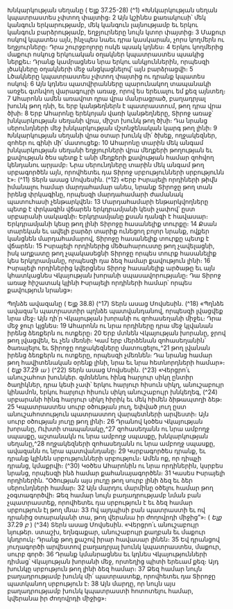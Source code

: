 
Խնկարկության սեղանը
( Ելք 37.25-28)
(^1) «Խնկարկության սեղան կպատրաստես չփտող փայտից։ 2 Այն կշինես քառակուսի՝ մեկ կանգուն երկարությամբ,
մեկ կանգուն լայնությամբ եւ երկու կանգուն բարձրությամբ, եղջյուրները նույն կտոր փայտից։ 3 Մաքուր ոսկով կպատես
այն, ինչպես նաեւ դրա կասկարան, չորս կողմերն ու եղջյուրները։ Դրա շուրջբոլորը ոսկե պսակ կդնես։ 4 Երկու կողմերից
մաքուր ոսկուց երկուական օղակներ կպատրաստես պսակից ներքեւ։ Դրանք կամրացնես նրա երկու անկյուններին,
որպեսզի լծակները օղակների մեջ անցկացնելով՝ այն բարձրացվի։ 5 Լծակները կպատրաստես չփտող փայտից ու դրանք
կպատես ոսկով։ 6 Այն կդնես պատվիրանները պարունակող տապանակի առջեւ գտնվող վարագույրի առաջ, որով ես
երեւալու եմ քեզ այնտեղ։ 7 Ահարոնն ամեն առավոտ դրա վրա մանրացրած, բաղադրյալ խունկ թող դնի, եւ երբ
կանթեղներն է պատրաստում, թող դրա վրա ծխի։ 8 Երբ Ահարոնը երեկոյան վառի կանթեղները, Տիրոջ առաջ՝
խնկարկության սեղանի վրա, միշտ խունկ թող ծխի։ Դա նրանց սերունդների մեջ խնկարկության մշտնջենական կարգ
թող լինի։ 9 Խնկարկության սեղանի վրա օտար խունկ մի՛ ծխեք, ողջակեզներ, զոհեր ու գինի մի՛ մատուցեք։ 10 Ահարոնը
տարին մեկ անգամ խնկարկության սեղանի եղջյուրների վրա մեղքերի թողության եւ քավության ծես պետք է անի
մեղքերի քավության համար զոհվող կենդանու արյամբ։ Նրա սերունդները տարին մեկ անգամ թող սրբագործեն այն,
որովհետեւ դա Տիրոջ սրբությունների սրբությունն է»։
(^11) Տերն ասաց Մովսեսին. (^12) «Երբ Իսրայելի որդիների թիվն իմանալու համար մարդահամար անես, նրանք Տիրոջը
թող տան իրենց փրկագինը, որպեսզի մարդահամարի ժամանակ պատուհասի չենթարկվեն։ 13 Մարդահամարի
ենթարկվողները պետք է փրկագին վճարեն երկդրամյանի կեսի չափով՝ ըստ սրբարանի սակագնի։ Երկդրամյանը քսան
դանգի է հավասար։ Երկդրամյանի կեսը թող լինի Տիրոջը հասանելիք տուրքը։ 14 Քսան տարեկան եւ ավելի բարձր տարիք
ունեցող բոլոր նրանք, ովքեր կանցնեն մարդահամարով, Տիրոջը հասանելիք տուրքը պետք է վճարեն։ 15 Իսրայելի
որդիներից մեծահարուստը թող չավելացնի, իսկ աղքատը թող չպակասեցնի Տիրոջը որպես տուրք հասանելիք կես
երկդրամյանը, որպեսզի դա ձեզ համար քավություն լինի։ 16 Իսրայելի որդիներից կվերցնես Տիրոջ հասանելիք արծաթը
եւ այն կհատկացնես Վկայության խորանի սպասավորությանը։ Դա Տիրոջ առաջ հիշատակ կլինի Իսրայելի որդիների
համար՝ որպես քավություն նրանց»։


Պղնձե ավազանը
( Ելք 38.8)
(^17) Տերն ասաց Մովսեսին. (^18) «Պղնձե ավազա՛ն պատրաստիր պղնձե պատվանդանով, որպեսզի լվացվեք նրա մեջ։ Այն
դի՛ր Վկայության խորանի ու զոհասեղանի միջեւ։ Դրա մեջ ջուր կլցնես։ 19 Ահարոնն ու նրա որդիները դրա մեջ կլվանան
իրենց ձեռքերն ու ոտքերը։ 20 Երբ մտնեն Վկայության խորանը, ջրով թող լվացվեն, եւ չեն մեռնի։ Կամ երբ մերձենան
զոհասեղանին՝ ծառայելու եւ Տիրոջը ողջակեզները մատուցելու,^21 թող լվանան իրենց ձեռքերն ու ոտքերը, որպեսզի
չմեռնեն։ Դա նրանց համար թող հավիտենական օրենք լինի, նրա եւ նրա հետնորդների համար»։
( _Ելք_ 37.29 _ա_ )
(^22) Տերն ասաց Մովսեսին. (^23) «Վերցրո՛ւ անուշահոտ խունկեր. զմռնենու հինգ հարյուր սիկղ ընտիր ծաղիկներ, դրա
կեսի չափ՝ երկու հարյուր հիսուն սիկղ, անուշաբույր կինամոն, երկու հարյուր հիսուն սիկղ անուշաբույր խնկեղեգ,
(^24) սրբարանի հինգ հարյուր սիկղ հիրիկ եւ մեկ հիմեն ձիթապտղի ձեթ։ 25 Կպատրաստես սուրբ օծության յուղ, եփված
յուղ ըստ անուշահոտություն պատրաստող վարպետների արվեստի։ Այն սուրբ օծության յուղը թող լինի։ 26 Դրանով
կօծես Վկայության խորանը, Ուխտի տապանակը,^27 զոհասեղանն ու նրա ամբողջ սպասքը, աշտանակն ու նրա ամբողջ
սպասքը, խնկարկության սեղանը,^28 ողջակեզների զոհասեղանն ու նրա ամբողջ սպասքը, ավազանն ու նրա
պատվանդանը։ 29 Կսրբագործես դրանք, եւ դրանք կլինեն սրբությունների սրբություն։ Ամեն ոք, որ դիպչի դրանց,
կմաքրվի։
(^30) Կօծես Ահարոնին ու նրա որդիներին, կսրբես նրանց, որպեսզի ինձ համար քահանայագործեն։ 31 Կասես Իսրայելի
որդիներին. “Օծության այս յուղը թող սուրբ լինի ձեզ եւ ձեր սերունդների համար։ 32 Այն մարդու մարմինը օծելու համար
թող չօգտագործվի։ Ձեզ համար նույն բաղադրությամբ նման բան չպատրաստեք, որովհետեւ դա սրբություն է եւ ձեզ
համար սրբություն էլ թող մնա։ 33 Ով այդպիսի բան պատրաստի եւ ով դրանից օտարականի տա, թող վերանա իր
ժողովրդի միջից”»։
( _Ելք_ 37.29 _բ_ )
(^34) Տերն ասաց Մովսեսին. «Վերցրո՛ւ անուշաբույր նյութեր. ստաշխ, եղնգաքար, անուշաբույր քաղբան եւ մաքուր
կնդրուկ։ Դրանք թող քաշով իրար հավասար լինեն։ 35 Եվ դրանցով յուղագործի արվեստով բաղադրյալ խունկ
կպատրաստես, մաքուր, սուրբ գործ։ 36 Դրանք կմանրացնես եւ կդնես Վկայությունների դիմաց՝ Վկայության խորանի
մեջ, որտեղից պիտի երեւամ քեզ։ Այդ խունկը սրբություն թող լինի ձեզ համար։ 37 Ձեզ համար նույն բաղադրությամբ
խունկ մի՛ պատրաստեք, որովհետեւ դա Տիրոջը պատկանող սրբություն է։ 38 Այն մարդը, որ նույն այս բաղադրությամբ
խունկ կպատրաստի հոտոտելու համար, կվերանա իր ժողովրդի միջից»։
